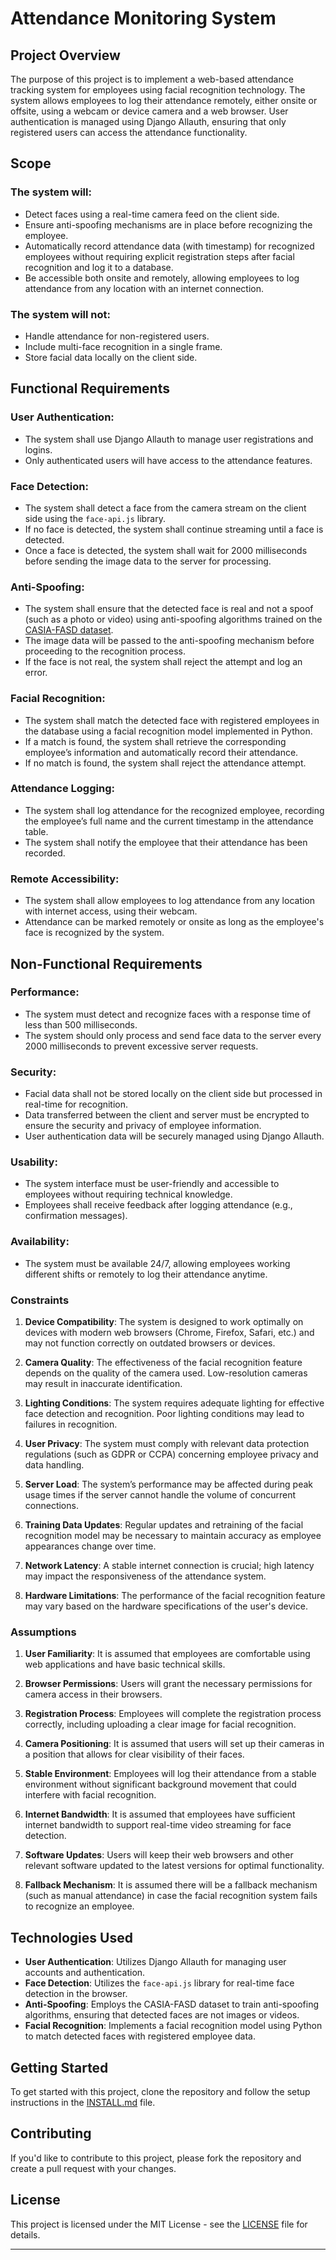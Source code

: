# Attendance Monitoring System

## Project Overview

The purpose of this project is to implement a web-based attendance tracking system for employees using facial recognition technology. The system allows employees to log their attendance remotely, either onsite or offsite, using a webcam or device camera and a web browser. User authentication is managed using Django Allauth, ensuring that only registered users can access the attendance functionality.

## Scope

### The system will:
- Detect faces using a real-time camera feed on the client side.
- Ensure anti-spoofing mechanisms are in place before recognizing the employee.
- Automatically record attendance data (with timestamp) for recognized employees without requiring explicit registration steps after facial recognition and log it to a database.
- Be accessible both onsite and remotely, allowing employees to log attendance from any location with an internet connection.

### The system will not:
- Handle attendance for non-registered users.
- Include multi-face recognition in a single frame.
- Store facial data locally on the client side.

## Functional Requirements

### User Authentication:
- The system shall use Django Allauth to manage user registrations and logins.
- Only authenticated users will have access to the attendance features.

### Face Detection:
- The system shall detect a face from the camera stream on the client side using the `face-api.js` library.
- If no face is detected, the system shall continue streaming until a face is detected.
- Once a face is detected, the system shall wait for 2000 milliseconds before sending the image data to the server for processing.

### Anti-Spoofing:
- The system shall ensure that the detected face is real and not a spoof (such as a photo or video) using anti-spoofing algorithms trained on the [CASIA-FASD dataset](https://www.kaggle.com/datasets/minhnh2107/casiafasd).
- The image data will be passed to the anti-spoofing mechanism before proceeding to the recognition process.
- If the face is not real, the system shall reject the attempt and log an error.

### Facial Recognition:
- The system shall match the detected face with registered employees in the database using a facial recognition model implemented in Python.
- If a match is found, the system shall retrieve the corresponding employee’s information and automatically record their attendance.
- If no match is found, the system shall reject the attendance attempt.

### Attendance Logging:
- The system shall log attendance for the recognized employee, recording the employee’s full name and the current timestamp in the attendance table.
- The system shall notify the employee that their attendance has been recorded.

### Remote Accessibility:
- The system shall allow employees to log attendance from any location with internet access, using their webcam.
- Attendance can be marked remotely or onsite as long as the employee's face is recognized by the system.

## Non-Functional Requirements

### Performance:
- The system must detect and recognize faces with a response time of less than 500 milliseconds.
- The system should only process and send face data to the server every 2000 milliseconds to prevent excessive server requests.

### Security:
- Facial data shall not be stored locally on the client side but processed in real-time for recognition.
- Data transferred between the client and server must be encrypted to ensure the security and privacy of employee information.
- User authentication data will be securely managed using Django Allauth.

### Usability:
- The system interface must be user-friendly and accessible to employees without requiring technical knowledge.
- Employees shall receive feedback after logging attendance (e.g., confirmation messages).

### Availability:
- The system must be available 24/7, allowing employees working different shifts or remotely to log their attendance anytime.

### Constraints

1. **Device Compatibility**: The system is designed to work optimally on devices with modern web browsers (Chrome, Firefox, Safari, etc.) and may not function correctly on outdated browsers or devices.
  
2. **Camera Quality**: The effectiveness of the facial recognition feature depends on the quality of the camera used. Low-resolution cameras may result in inaccurate identification.

3. **Lighting Conditions**: The system requires adequate lighting for effective face detection and recognition. Poor lighting conditions may lead to failures in recognition.

4. **User Privacy**: The system must comply with relevant data protection regulations (such as GDPR or CCPA) concerning employee privacy and data handling.

5. **Server Load**: The system’s performance may be affected during peak usage times if the server cannot handle the volume of concurrent connections.

6. **Training Data Updates**: Regular updates and retraining of the facial recognition model may be necessary to maintain accuracy as employee appearances change over time.

7. **Network Latency**: A stable internet connection is crucial; high latency may impact the responsiveness of the attendance system.

8. **Hardware Limitations**: The performance of the facial recognition feature may vary based on the hardware specifications of the user's device.

### Assumptions

1. **User Familiarity**: It is assumed that employees are comfortable using web applications and have basic technical skills.

2. **Browser Permissions**: Users will grant the necessary permissions for camera access in their browsers.

3. **Registration Process**: Employees will complete the registration process correctly, including uploading a clear image for facial recognition.

4. **Camera Positioning**: It is assumed that users will set up their cameras in a position that allows for clear visibility of their faces.

5. **Stable Environment**: Employees will log their attendance from a stable environment without significant background movement that could interfere with facial recognition.

6. **Internet Bandwidth**: It is assumed that employees have sufficient internet bandwidth to support real-time video streaming for face detection.

7. **Software Updates**: Users will keep their web browsers and other relevant software updated to the latest versions for optimal functionality.

8. **Fallback Mechanism**: It is assumed there will be a fallback mechanism (such as manual attendance) in case the facial recognition system fails to recognize an employee.

## Technologies Used
- **User Authentication**: Utilizes Django Allauth for managing user accounts and authentication.
- **Face Detection**: Utilizes the `face-api.js` library for real-time face detection in the browser.
- **Anti-Spoofing**: Employs the CASIA-FASD dataset to train anti-spoofing algorithms, ensuring that detected faces are not images or videos.
- **Facial Recognition**: Implements a facial recognition model using Python to match detected faces with registered employee data.

## Getting Started

To get started with this project, clone the repository and follow the setup instructions in the [INSTALL.md](INSTALL.md) file.

## Contributing

If you'd like to contribute to this project, please fork the repository and create a pull request with your changes.

## License

This project is licensed under the MIT License - see the [LICENSE](LICENSE) file for details.

---
